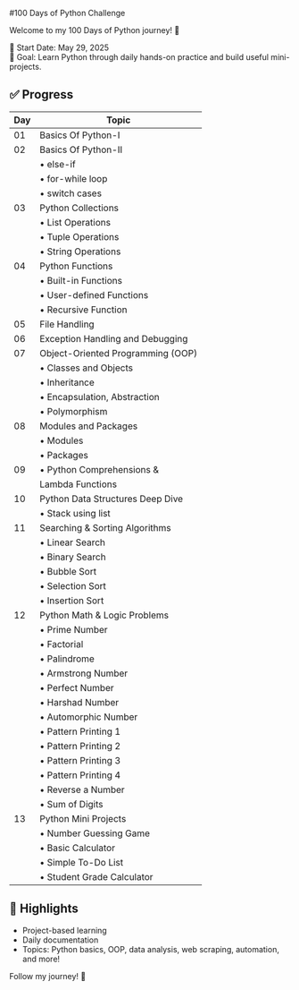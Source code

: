 #100 Days of Python Challenge
                               
Welcome to my 100 Days of Python journey! 🎯
      
📅 Start Date: May 29, 2025   
🔁 Goal: Learn Python through daily hands-on practice and build useful mini-projects.
 
## ✅ Progress
  
| Day | Topic                             |
| --- | --------------------------------- |
| 01  | Basics Of Python-I                |
| 02  | Basics Of Python-II               |
|     | • else-if                         |
|     | • for-while loop                  |
|     | • switch cases                    |
| 03  | Python Collections                |
|     | • List Operations                 |
|     | • Tuple Operations                |
|     | • String Operations               |
| 04  | Python Functions                  |
|     | • Built-in Functions              |
|     | • User-defined Functions          |
|     | • Recursive Function              |
| 05  | File Handling                     |
| 06  | Exception Handling and Debugging  |
| 07  | Object-Oriented Programming (OOP) |
|     | • Classes and Objects             |
|     | • Inheritance                     |
|     | • Encapsulation, Abstraction      |
|     | • Polymorphism                    |
| 08  | Modules and Packages              |
|     | • Modules                         |
|     | • Packages                        |
| 09  | • Python Comprehensions &         |
|     |   Lambda Functions                |
| 10  | Python Data Structures Deep Dive  |
|     | • Stack using list                |
| 11  | Searching & Sorting Algorithms    |
|     | • Linear Search                   |
|     | • Binary Search                   |
|     | • Bubble Sort                     |
|     | • Selection Sort                  |
|     | • Insertion Sort                  |
| 12  | Python Math & Logic Problems      |
|     | • Prime Number                    |
|     | • Factorial                       |
|     | • Palindrome                      |
|     | • Armstrong Number                |
|     | • Perfect Number                  |
|     | • Harshad Number                  |
|     | • Automorphic Number              |
|     | • Pattern Printing 1              |
|     | • Pattern Printing 2              |
|     | • Pattern Printing 3              |
|     | • Pattern Printing 4              |
|     | • Reverse a Number                |
|     | • Sum of Digits                   |
| 13  |	Python Mini Projects              |
|     |• Number Guessing Game             |
|     |• Basic Calculator                 |
|     |• Simple To-Do List                |
|     |• Student Grade Calculator         |


## 🚀 Highlights
- Project-based learning
- Daily documentation
- Topics: Python basics, OOP, data analysis, web scraping, automation, and more!

Follow my journey! 🌟
